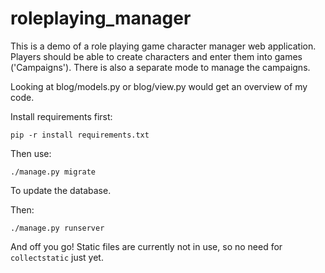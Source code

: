 # roleplaying_manager
This is a demo of a role playing game character manager web application. Players should be able to create characters and enter them
into games ('Campaigns'). There is also a separate mode to manage the campaigns.

Looking at blog/models.py or blog/view.py would get an overview of my code.

Install requirements first:
```
pip -r install requirements.txt
```

Then use:
```
./manage.py migrate 
```
To update the database.

Then:

```
./manage.py runserver
```
And off you go! Static files are currently not in use, so no need for ```collectstatic``` just yet.
